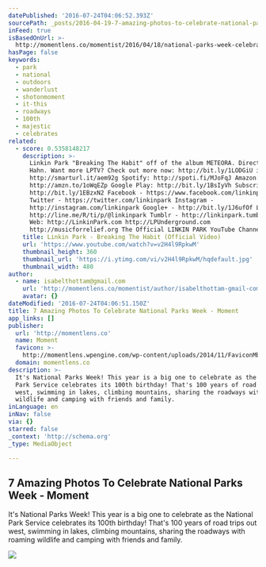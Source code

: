 ```yaml
---
datePublished: '2016-07-24T04:06:52.393Z'
sourcePath: _posts/2016-04-19-7-amazing-photos-to-celebrate-national-parks-week-moment.md
inFeed: true
isBasedOnUrl: >-
  http://momentlens.co/momentist/2016/04/18/national-parks-week-celebrate/?utm_campaign=The+Momentist+%2F%2F+7+Amazing+Photos+to+Celebrate+National+Parks+Week+%28nWimq8%29&utm_medium=email&_ke=amVmZkB0aGVncmlkLmlv&utm_source=Momentist+%2B+Customers+%28Full+Segment%29+-+Customers%2C+Not+Active&omhide=true
hasPage: false
keywords:
  - park
  - national
  - outdoors
  - wanderlust
  - shotonmoment
  - it-this
  - roadways
  - 100th
  - majestic
  - celebrates
related:
  - score: 0.5358148217
    description: >-
      Linkin Park "Breaking The Habit" off of the album METEORA. Directed by Joe
      Hahn. Want more LPTV? Check out more now: http://bit.ly/1LODGiU iTunes:
      http://smarturl.it/aem92g Spotify: http://spoti.fi/MJoFqJ Amazon:
      http://amzn.to/1oWqEZp Google Play: http://bit.ly/1BsIyVh Subscribe:
      http://bit.ly/1EBzxN2 Facebook - https://www.facebook.com/linkinpark
      Twitter - https://twitter.com/linkinpark Instagram -
      http://instagram.com/linkinpark Google+ - http://bit.ly/1J6ufOf LINE -
      http://line.me/R/ti/p/@linkinpark Tumblr - http://linkinpark.tumblr.com/
      Web: http://LinkinPark.com http://LPUnderground.com
      http://musicforrelief.org The Official LINKIN PARK YouTube Channel.
    title: Linkin Park - Breaking The Habit (Official Video)
    url: 'https://www.youtube.com/watch?v=v2H4l9RpkwM'
    thumbnail_height: 360
    thumbnail_url: 'https://i.ytimg.com/vi/v2H4l9RpkwM/hqdefault.jpg'
    thumbnail_width: 480
author:
  - name: isabelthottam@gmail.com
    url: 'http://momentlens.co/momentist/author/isabelthottam-gmail-com/'
    avatar: {}
dateModified: '2016-07-24T04:06:51.150Z'
title: 7 Amazing Photos To Celebrate National Parks Week - Moment
app_links: []
publisher:
  url: 'http://momentlens.co'
  name: Moment
  favicon: >-
    http://momentlens.wpengine.com/wp-content/uploads/2014/11/FaviconMblack-01.png
  domain: momentlens.co
description: >-
  It's National Parks Week! This year is a big one to celebrate as the National
  Park Service celebrates its 100th birthday! That's 100 years of road trips out
  west, swimming in lakes, climbing mountains, sharing the roadways with roaming
  wildlife and camping with friends and family.
inLanguage: en
inNav: false
via: {}
starred: false
_context: 'http://schema.org'
_type: MediaObject

---
```

<article style=""><h1>7 Amazing Photos To Celebrate National Parks Week - Moment</h1><p>It's National Parks Week! This year is a big one to celebrate as the National Park Service celebrates its 100th birthday! That's 100 years of road trips out west, swimming in lakes, climbing mountains, sharing the roadways with roaming wildlife and camping with friends and family.</p><img src="https://momentlens.co/wp-content/uploads/2016/04/Glacier-Road_Yosemite_opt.jpg" /></article>